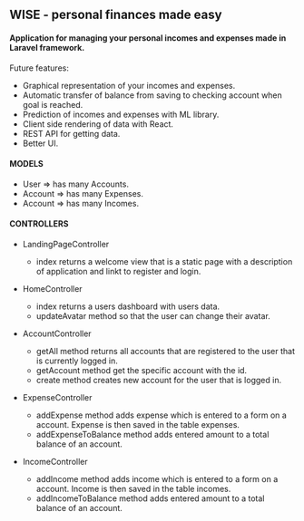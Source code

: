 ## WISE - personal finances made easy

#### Application for managing your personal incomes and expenses made in Laravel framework.

Future features:

- Graphical representation of your incomes and expenses.
- Automatic transfer of balance from saving to checking account when goal is reached.
- Prediction of incomes and expenses with ML library.
- Client side rendering of data with React.
- REST API for getting data.
- Better UI.

#### MODELS
- User => has many Accounts.
- Account => has many Expenses.
- Account => has many Incomes.

#### CONTROLLERS

- LandingPageController
    - index returns a welcome view that is a static page
     with a description of application and linkt to register and login.

- HomeController
    - index returns a users dashboard with users data.
    - updateAvatar method so that the user can change their avatar.
    
- AccountController
    - getAll method returns all accounts that are registered to the user that is currently logged in.
    - getAccount method get the specific account with the id.
    - create method creates new account for the user that is logged in.
    
- ExpenseController
    - addExpense method adds expense which is entered to a form on a account. Expense is then saved in the table expenses.
    - addExpenseToBalance method adds entered amount to a total balance of an account.
    
- IncomeController
    - addIncome method adds income which is entered to a form on a account. Income is then saved in the table incomes.
    - addIncomeToBalance method adds entered amount to a total balance of an account.
